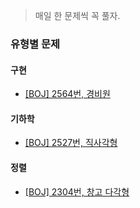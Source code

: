 > 매일 한 문제씩 꼭 풀자.
### 유형별 문제
#### 구현
* [[BOJ] 2564번, 경비원](/BOJ/2564.cpp)
#### 기하학
* [[BOJ] 2527번, 직사각형](/BOJ/2527.cpp)
#### 정렬
* [[BOJ] 2304번, 창고 다각형](/BOJ/2304.cpp)